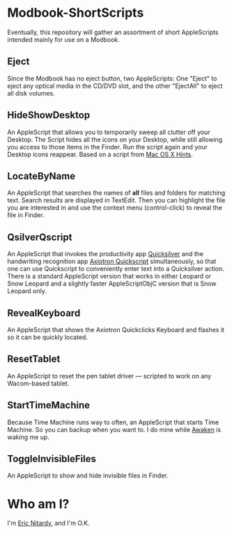 Modbook-ShortScripts
====================
Eventually, this repository will gather an assortment of short AppleScripts intended mainly for use on a Modbook.

Eject
-----
Since the Modbook has no eject button, two AppleScripts: One "Eject" to eject any optical media in the CD/DVD slot, and the other "EjectAll" to eject all disk volumes.

HideShowDesktop
---------------
An AppleScript that allows you to temporarily sweep all clutter off your Desktop. The Script hides all the icons on your Desktop, while still allowing you access to those items in the Finder. Run the script again and your Desktop icons reappear. Based on a script from [Mac OS X Hints][DesktopService].

[DesktopService]: http://hints.macworld.com/article.php?story=20100804092806364

LocateByName
------------
An AppleScript that searches the names of **all** files and folders for matching text. Search results are displayed in TextEdit. Then you can highlight the file you are interested in and use the context menu (control-click) to reveal the file in Finder. 

QsilverQscript
--------------
An AppleScript that invokes the productivity app [Quicksilver][] and the handwriting recognition app [Axiotron Quickscript][] simultaneously, so that one can use Quickscript to conveniently enter text into a Quicksilver action. There is a standard AppleScript version that works in either Leopard or Snow Leopard and a slightly faster AppleScriptObjC version that is Snow Leopard only.

[Quicksilver]: http://github.com/tiennou/blacktree-alchemy
[Axiotron Quickscript]: http://www.axiotron.com/index.php?id=quickscript

RevealKeyboard
--------------
An AppleScript that shows the Axiotron Quickclicks Keyboard and flashes it so it can be quickly located. 

ResetTablet 
-----------
An AppleScript to reset the pen tablet driver — scripted to work on any Wacom-based tablet.

StartTimeMachine
----------------
Because Time Machine runs way to often, an AppleScript that starts Time Machine. So you can backup when you want to. I do mine while [Awaken][] is waking me up.

[Awaken]: http://www.embraceware.com/awaken/

ToggleInvisibleFiles
--------------------
An AppleScript to show and hide invisible files in Finder.

Who am I?
=========
I'm [Eric Nitardy][Modbookish ericn], and I'm O.K.

[Modbookish ericn]: http://modbookish.lefora.com/members/ericn/
